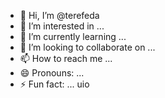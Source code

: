 - 👋 Hi, I’m @terefeda
- 👀 I’m interested in ...
- 🌱 I’m currently learning ...
- 💞️ I’m looking to collaborate on ...
- 📫 How to reach me ...
- 😄 Pronouns: ...
- ⚡ Fun fact: ...
uio
<!---s
terefeda/terefeda is a ✨ special ✨ repository because its `READM123E.md` (this file) appears on your GitHub profile.
You can click the Preview link to take a look at your changes.sf
--->
